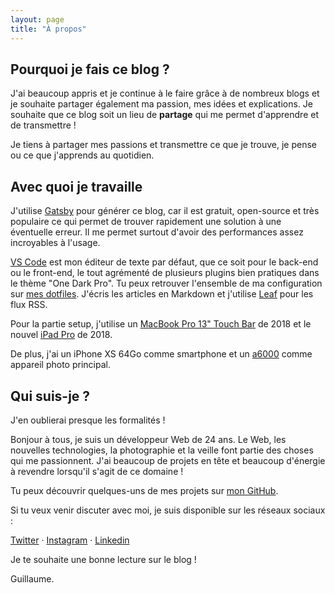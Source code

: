 ```yaml
---
layout: page
title: "À propos"
---
```


## Pourquoi je fais ce blog ?

J'ai beaucoup appris et je continue à le faire grâce à de nombreux blogs et je souhaite partager également ma passion, mes idées et explications. Je souhaite que ce blog soit un lieu de **partage** qui me permet d'apprendre et de transmettre !

Je tiens à partager mes passions et transmettre ce que je trouve, je pense ou ce que j'apprends au quotidien.

## Avec quoi je travaille

J'utilise [Gatsby](https://www.gatsbyjs.org/) pour générer ce blog, car il est gratuit, open-source et très populaire ce qui permet de trouver rapidement une solution à une éventuelle erreur. Il me permet surtout d'avoir des performances assez incroyables à l'usage.

[VS Code](https://github.com/Microsoft/vscode) est mon éditeur de texte par défaut, que ce soit pour le back-end ou le front-end, le tout agrémenté de plusieurs plugins bien pratiques dans le thème "One Dark Pro". Tu peux retrouver l'ensemble de ma configuration sur [mes dotfiles](https://github.com/guillaumebriday/dotfiles). J'écris les articles en Markdown et j'utilise [Leaf](https://itunes.apple.com/app/leaf/id576338668?mt=12) pour les flux RSS.

Pour la partie setup, j'utilise un [MacBook Pro 13" Touch Bar](https://www.apple.com/fr/shop/buy-mac/macbook-pro/13-inch) de 2018 et le nouvel [iPad Pro](https://www.apple.com/ipad-pro/) de 2018.

De plus, j'ai un iPhone XS 64Go comme smartphone et un [a6000](http://amzn.to/2ctaEPp) comme appareil photo principal.

## Qui suis-je ?
J'en oublierai presque les formalités !

Bonjour à tous, je suis un développeur Web de 24 ans. Le Web, les nouvelles technologies, la photographie et la veille font partie des choses qui me passionnent. J'ai beaucoup de projets en tête et beaucoup d'énergie à revendre lorsqu'il s'agit de ce domaine !

Tu peux découvrir quelques-uns de mes projets sur [mon GitHub](https://github.com/guillaumebriday).

Si tu veux venir discuter avec moi, je suis disponible sur les réseaux sociaux :

[Twitter](https://twitter.com/guillaumebriday) &middot; [Instagram](https://instagram.com/guillaumebriday) &middot; [Linkedin](https://www.linkedin.com/in/guillaumebriday)

Je te souhaite une bonne lecture sur le blog !

Guillaume.
